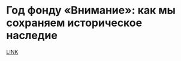 # Год фонду «Внимание»: как мы сохраняем историческое наследие



[LINK](https://varlamov.ru/3524935.html)